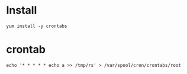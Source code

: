
# Install

```
yum install -y crontabs
```

# crontab

```
echo '* * * * * echo a >> /tmp/rs' > /var/spool/cron/crontabs/root
```
